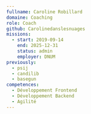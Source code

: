 ```yaml
---
fullname: Caroline Robillard
domaine: Coaching
role: Coach
github: Carolinedanslesnuages
missions:
  - start: 2019-09-14
    end: 2025-12-31
    status: admin
    employer: DNUM
previously:
  - psij
  - candilib
  - basegun
competences:
  - Développement Frontend
  - Développement Backend
  - Agilité
---
```


